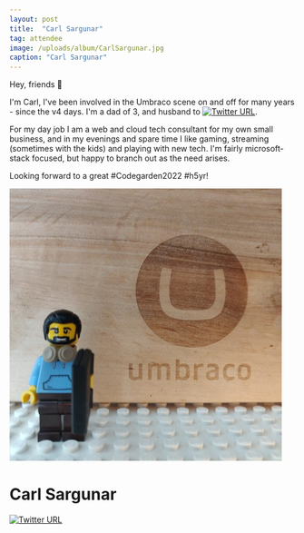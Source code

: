 ```yaml
---
layout: post
title:  "Carl Sargunar"
tag: attendee
image: /uploads/album/CarlSargunar.jpg
caption: "Carl Sargunar"
---
```


Hey, friends 👋

I'm Carl, I've been involved in the Umbraco scene on and off for many years - since the v4 days. I'm a dad of 3, and husband to [![Twitter URL](https://img.shields.io/twitter/url/https/twitter.com/hotcupofteapls.svg?style=social&label=Follow%20%40hotcupofteapls)](https://twitter.com/hotcupofteapls). 

For my day job I am a web and cloud tech consultant for my own small business, and in my evenings and spare time I like gaming, streaming (sometimes with the kids) and playing with new tech. I'm fairly microsoft-stack focused, but happy to branch out as the need arises.

Looking forward to a great #Codegarden2022 #h5yr!

![](/uploads/album/CarlSargunar.jpg)
# Carl Sargunar

[![Twitter URL](https://img.shields.io/twitter/url/https/twitter.com/carlcod_es.svg?style=social&label=Follow%20%40carlcod_es)](https://twitter.com/carlcod_es)
